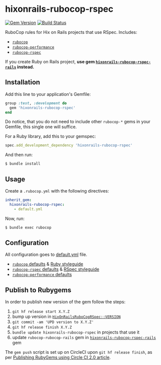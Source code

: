 # hixonrails-rubocop-rspec

[![Gem Version][gem-version-img]][gem-version]
[![Build Status][build-status-img]][build-status]

RuboCop rules for Hix on Rails projects that use RSpec. Includes:

- [`rubocop`][rubocop]
- [`rubocop-performance`][rubocop-performance]
- [`rubocop-rspec`][rubocop-rspec]

If you create Ruby on Rails project, **use gem [`hixonrails-rubocop-rspec-rails`][hixonrails-rubocop-rspec-rails] instead.**

## Installation

Add this line to your application's Gemfile:

```ruby
group :test, :development do
  gem 'hixonrails-rubocop-rspec'
end
```

Do notice, that you do not need to include other `rubocop-*` gems in your
Gemfile, this single one will suffice.

For a Ruby library, add this to your gemspec:

```ruby
spec.add_development_dependency 'hixonrails-rubocop-rspec'
```

And then run:

```bash
$ bundle install
```

## Usage

Create a `.rubocop.yml` with the following directives:

```yaml
inherit_gem:
  hixonrails-rubocop-rspec:
    - default.yml
```

Now, run:

```bash
$ bundle exec rubocop
```

## Configuration

All configuration goes to [default.yml][config] file.

- [`rubocop` defaults][rubocop-defaults] & [Ruby styleguide][ruby-styleguide]
- [`rubocop-rspec` defaults][rubocop-rspec-defaults] & [RSpec styleguide][rspec-styleguide]
- [`rubocop-performance` defaults][rubocop-performance-defaults]

## Publish to Rubygems

In order to publish new version of the gem follow the steps:

1. `git hf release start X.Y.Z`
2. bump up version in [`HixOnRailsRuboCopRSpec::VERSION`][gem-version-path]
3. `git commit -am 'UPD version to X.Y.Z'`
4. `git hf release finish X.Y.Z`
5. `bundle update hixonrails-rubocop-rspec` in projects that use it
6. update `rubocop-rubocop-rails` gem in [`hixonrails-rubocop-rspec-rails`][hixonrails-rubocop-rspec-rails] gem

The `gem push` script is set up on CircleCI upon `git hf release finish`, as per
[Publishing RubyGems using Circle CI 2.0 article][publishing-rubygems-using-circleci].

[rubocop]: https://github.com/rubocop-hq/rubocop
[rubocop-performance]: https://github.com/rubocop-hq/rubocop-performance
[rubocop-rspec]: https://github.com/rubocop-hq/rubocop-rspec
[hixonrails-rubocop-rspec-rails]: https://github.com/hixonrails/hixonrails-rubocop-rspec-rails
[publishing-rubygems-using-circleci]: https://medium.com/@pezholio/publishing-rubygems-using-circle-ci-2-0-1dbf06ae9942
[gem-version-path]: https://github.com/hixonrails/hixonrails-rubocop-rspec/blob/master/lib/rubocop_rubocop_rspec.rb#L4
[config]: https://github.com/hixonrails/hixonrails-rubocop-rspec/blob/master/default.yml
[rubocop-defaults]: https://github.com/rubocop-hq/rubocop/blob/master/config/default.yml
[ruby-styleguide]: https://rubystyle.guide/
[rubocop-rspec-defaults]: https://github.com/rubocop-hq/rubocop-rspec/blob/master/config/default.yml
[rspec-styleguide]: https://rspec.rubystyle.guide/
[rubocop-performance-defaults]: https://github.com/rubocop-hq/rubocop-performance/blob/master/config/default.yml
[gem-version]: https://rubygems.org/gems/hixonrails-rubocop-rspec
[build-status]: https://circleci.com/gh/hixonrails/hixonrails-rubocop-rspec/tree/master
[gem-version-img]: https://badge.fury.io/rb/hixonrails-rubocop-rspec.svg
[build-status-img]: https://circleci.com/gh/hixonrails/hixonrails-rubocop-rspec/tree/master.svg?style=shield
